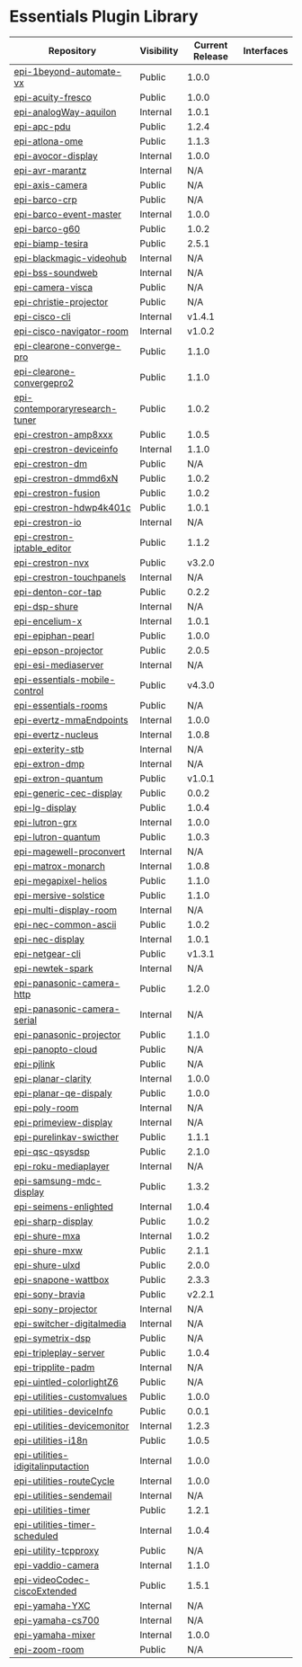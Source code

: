 # Essentials Plugin Library

| Repository                          | Visibility     | Current Release | Interfaces |
|-------------------------------------|----------------|-----------------|------------|
| [epi-1beyond-automate-vx](https://github.com/PepperDash/epi-1beyond-automate-vx) | Public | 1.0.0 |
| [epi-acuity-fresco](https://github.com/PepperDash/epi-acuity-fresco) | Public | 1.0.0 |
| [epi-analogWay-aquilon](https://github.com/PepperDash/epi-analogWay-aquilon) | Internal | 1.0.1 |
| [epi-apc-pdu](https://github.com/PepperDash/epi-apc-pdu) | Public | 1.2.4 |
| [epi-atlona-ome](https://github.com/PepperDash/epi-atlona-ome) | Public | 1.1.3 |
| [epi-avocor-display](https://github.com/PepperDash/epi-avocor-display) | Internal | 1.0.0 |
| [epi-avr-marantz](https://github.com/PepperDash/epi-avr-marantz) | Internal | N/A |
| [epi-axis-camera](https://github.com/PepperDash/epi-axis-camera) | Public | N/A |
| [epi-barco-crp](https://github.com/PepperDash/epi-barco-crp) | Public | N/A |
| [epi-barco-event-master](https://github.com/PepperDash/epi-barco-event-master) | Internal | 1.0.0 |
| [epi-barco-g60](https://github.com/PepperDash/epi-barco-g60) | Public | 1.0.2 |
| [epi-biamp-tesira](https://github.com/PepperDash/epi-biamp-tesira) | Public | 2.5.1 |
| [epi-blackmagic-videohub](https://github.com/PepperDash/epi-blackmagic-videohub) | Internal | N/A |
| [epi-bss-soundweb](https://github.com/PepperDash/epi-bss-soundweb) | Internal | N/A |
| [epi-camera-visca](https://github.com/PepperDash/epi-camera-visca) | Public | N/A |
| [epi-christie-projector](https://github.com/PepperDash/epi-christie-projector) | Public | N/A |
| [epi-cisco-cli](https://github.com/PepperDash/epi-cisco-cli) | Internal | v1.4.1 |
| [epi-cisco-navigator-room](https://github.com/PepperDash/epi-cisco-navigator-room) | Internal | v1.0.2 |
| [epi-clearone-converge-pro](https://github.com/PepperDash/epi-clearone-converge-pro) | Public | 1.1.0 |
| [epi-clearone-convergepro2](https://github.com/PepperDash/epi-clearone-convergepro2) | Public | 1.1.0 |
| [epi-contemporaryresearch-tuner](https://github.com/PepperDash/epi-contemporaryresearch-tuner) | Public | 1.0.2 |
| [epi-crestron-amp8xxx](https://github.com/PepperDash/epi-crestron-amp8xxx) | Public | 1.0.5 |
| [epi-crestron-deviceinfo](https://github.com/PepperDash/epi-crestron-deviceinfo) | Internal | 1.1.0 |
| [epi-crestron-dm](https://github.com/PepperDash/epi-crestron-dm) | Public | N/A |
| [epi-crestron-dmmd6xN](https://github.com/PepperDash/epi-crestron-dmmd6xN) | Public | 1.0.2 |
| [epi-crestron-fusion](https://github.com/PepperDash/epi-crestron-fusion) | Public | 1.0.2 |
| [epi-crestron-hdwp4k401c](https://github.com/PepperDash/epi-crestron-hdwp4k401c) | Public | 1.0.1 |
| [epi-crestron-io](https://github.com/PepperDash/epi-crestron-io) | Internal | N/A |
| [epi-crestron-iptable_editor](https://github.com/PepperDash/epi-crestron-iptable_editor) | Public | 1.1.2 |
| [epi-crestron-nvx](https://github.com/PepperDash/epi-crestron-nvx) | Public | v3.2.0 |
| [epi-crestron-touchpanels](https://github.com/PepperDash/epi-crestron-touchpanels) | Internal | N/A |
| [epi-denton-cor-tap](https://github.com/PepperDash/epi-denton-cor-tap) | Public | 0.2.2 |
| [epi-dsp-shure](https://github.com/PepperDash/epi-dsp-shure) | Internal | N/A |
| [epi-encelium-x](https://github.com/PepperDash/epi-encelium-x) | Internal | 1.0.1 |
| [epi-epiphan-pearl](https://github.com/PepperDash/epi-epiphan-pearl) | Public | 1.0.0 |
| [epi-epson-projector](https://github.com/PepperDash/epi-epson-projector) | Public | 2.0.5 |
| [epi-esi-mediaserver](https://github.com/PepperDash/epi-esi-mediaserver) | Internal | N/A |
| [epi-essentials-mobile-control](https://github.com/PepperDash/epi-essentials-mobile-control) | Public | v4.3.0 |
| [epi-essentials-rooms](https://github.com/PepperDash/epi-essentials-rooms) | Public | N/A |
| [epi-evertz-mmaEndpoints](https://github.com/PepperDash/epi-evertz-mmaEndpoints) | Internal | 1.0.0 |
| [epi-evertz-nucleus](https://github.com/PepperDash/epi-evertz-nucleus) | Internal | 1.0.8 |
| [epi-exterity-stb](https://github.com/PepperDash/epi-exterity-stb) | Internal | N/A |
| [epi-extron-dmp](https://github.com/PepperDash/epi-extron-dmp) | Internal | N/A |
| [epi-extron-quantum](https://github.com/PepperDash/epi-extron-quantum) | Public | v1.0.1 |
| [epi-generic-cec-display](https://github.com/PepperDash/epi-generic-cec-display) | Public | 0.0.2 |
| [epi-lg-display](https://github.com/PepperDash/epi-lg-display) | Public | 1.0.4 |
| [epi-lutron-grx](https://github.com/PepperDash/epi-lutron-grx) | Internal | 1.0.0 |
| [epi-lutron-quantum](https://github.com/PepperDash/epi-lutron-quantum) | Public | 1.0.3 |
| [epi-magewell-proconvert](https://github.com/PepperDash/epi-magewell-proconvert) | Internal | N/A |
| [epi-matrox-monarch](https://github.com/PepperDash/epi-matrox-monarch) | Internal | 1.0.8 |
| [epi-megapixel-helios](https://github.com/PepperDash/epi-megapixel-helios) | Public | 1.1.0 |
| [epi-mersive-solstice](https://github.com/PepperDash/epi-mersive-solstice) | Public | 1.1.0 |
| [epi-multi-display-room](https://github.com/PepperDash/epi-multi-display-room) | Internal | N/A |
| [epi-nec-common-ascii](https://github.com/PepperDash/epi-nec-common-ascii) | Public | 1.0.2 |
| [epi-nec-display](https://github.com/PepperDash/epi-nec-display) | Internal | 1.0.1 |
| [epi-netgear-cli](https://github.com/PepperDash/epi-netgear-cli) | Public | v1.3.1 |
| [epi-newtek-spark](https://github.com/PepperDash/epi-newtek-spark) | Internal | N/A |
| [epi-panasonic-camera-http](https://github.com/PepperDash/epi-panasonic-camera-http) | Public | 1.2.0 |
| [epi-panasonic-camera-serial](https://github.com/PepperDash/epi-panasonic-camera-serial) | Internal | N/A |
| [epi-panasonic-projector](https://github.com/PepperDash/epi-panasonic-projector) | Public | 1.1.0 |
| [epi-panopto-cloud](https://github.com/PepperDash/epi-panopto-cloud) | Public | N/A |
| [epi-pjlink](https://github.com/PepperDash/epi-pjlink) | Public | N/A |
| [epi-planar-clarity](https://github.com/PepperDash/epi-planar-clarity) | Internal | 1.0.0 |
| [epi-planar-qe-dispaly](https://github.com/PepperDash/epi-planar-qe-dispaly) | Public | 1.0.0 |
| [epi-poly-room](https://github.com/PepperDash/epi-poly-room) | Internal | N/A |
| [epi-primeview-display](https://github.com/PepperDash/epi-primeview-display) | Internal | N/A |
| [epi-purelinkav-swicther](https://github.com/PepperDash/epi-purelinkav-swicther) | Public | 1.1.1 |
| [epi-qsc-qsysdsp](https://github.com/PepperDash/epi-qsc-qsysdsp) | Public | 2.1.0 |
| [epi-roku-mediaplayer](https://github.com/PepperDash/epi-roku-mediaplayer) | Internal | N/A |
| [epi-samsung-mdc-display](https://github.com/PepperDash/epi-samsung-mdc-display) | Public | 1.3.2 |
| [epi-seimens-enlighted](https://github.com/PepperDash/epi-seimens-enlighted) | Internal | 1.0.4 |
| [epi-sharp-display](https://github.com/PepperDash/epi-sharp-display) | Public | 1.0.2 |
| [epi-shure-mxa](https://github.com/PepperDash/epi-shure-mxa) | Internal | 1.0.2 |
| [epi-shure-mxw](https://github.com/PepperDash/epi-shure-mxw) | Public | 2.1.1 |
| [epi-shure-ulxd](https://github.com/PepperDash/epi-shure-ulxd) | Public | 2.0.0 |
| [epi-snapone-wattbox](https://github.com/PepperDash/epi-snapone-wattbox) | Public | 2.3.3 |
| [epi-sony-bravia](https://github.com/PepperDash/epi-sony-bravia) | Public | v2.2.1 |
| [epi-sony-projector](https://github.com/PepperDash/epi-sony-projector) | Internal | N/A |
| [epi-switcher-digitalmedia](https://github.com/PepperDash/epi-switcher-digitalmedia) | Internal | N/A |
| [epi-symetrix-dsp](https://github.com/PepperDash/epi-symetrix-dsp) | Public | N/A |
| [epi-tripleplay-server](https://github.com/PepperDash/epi-tripleplay-server) | Public | 1.0.4 |
| [epi-tripplite-padm](https://github.com/PepperDash/epi-tripplite-padm) | Internal | N/A |
| [epi-uintled-colorlightZ6](https://github.com/PepperDash/epi-uintled-colorlightZ6) | Public | N/A |
| [epi-utilities-customvalues](https://github.com/PepperDash/epi-utilities-customvalues) | Public | 1.0.0 |
| [epi-utilities-deviceInfo](https://github.com/PepperDash/epi-utilities-deviceInfo) | Public | 0.0.1 |
| [epi-utilities-devicemonitor](https://github.com/PepperDash/epi-utilities-devicemonitor) | Internal | 1.2.3 |
| [epi-utilities-i18n](https://github.com/PepperDash/epi-utilities-i18n) | Public | 1.0.5 |
| [epi-utilities-idigitalinputaction](https://github.com/PepperDash/epi-utilities-idigitalinputaction) | Internal | 1.0.0 |
| [epi-utilities-routeCycle](https://github.com/PepperDash/epi-utilities-routeCycle) | Internal | 1.0.0 |
| [epi-utilities-sendemail](https://github.com/PepperDash/epi-utilities-sendemail) | Internal | N/A |
| [epi-utilities-timer](https://github.com/PepperDash/epi-utilities-timer) | Public | 1.2.1 |
| [epi-utilities-timer-scheduled](https://github.com/PepperDash/epi-utilities-timer-scheduled) | Internal | 1.0.4 |
| [epi-utility-tcpproxy](https://github.com/PepperDash/epi-utility-tcpproxy) | Public | N/A |
| [epi-vaddio-camera](https://github.com/PepperDash/epi-vaddio-camera) | Internal | 1.1.0 |
| [epi-videoCodec-ciscoExtended](https://github.com/PepperDash/epi-videoCodec-ciscoExtended) | Public | 1.5.1 |
| [epi-yamaha-YXC](https://github.com/PepperDash/epi-yamaha-YXC) | Internal | N/A |
| [epi-yamaha-cs700](https://github.com/PepperDash/epi-yamaha-cs700) | Internal | N/A |
| [epi-yamaha-mixer](https://github.com/PepperDash/epi-yamaha-mixer) | Internal | 1.0.0 |
| [epi-zoom-room](https://github.com/PepperDash/epi-zoom-room) | Public | N/A |
